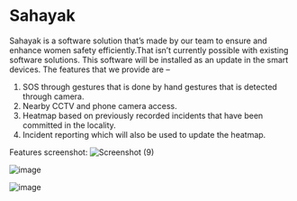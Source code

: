# Sahayak
Sahayak is a software solution that’s made by our team to ensure and enhance women safety efficiently.That isn’t currently possible with existing software solutions. This software will be installed as an update in the smart devices.
The features that we provide are –
1.	SOS through gestures that is done by hand gestures that is detected through camera.
2.	 Nearby CCTV and phone camera access.
3.	Heatmap based on previously recorded incidents that have been committed in the locality.
4.	Incident reporting which will also be used to update the heatmap.



Features screenshot:
![Screenshot (9)](https://github.com/user-attachments/assets/f6102197-0910-4557-9778-148975cee857)

![image](https://github.com/user-attachments/assets/a2c23777-584c-43a5-a9da-94d7e3b11a5e)

![image](https://github.com/user-attachments/assets/cf768c76-6863-4723-b58f-dbf348bd0154)
